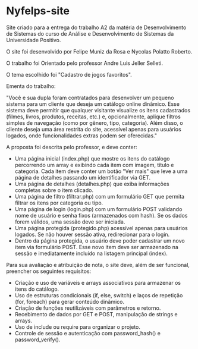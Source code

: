 # Nyfelps-site

Site criado para a entrega do trabalho A2 da matéria de Desenvolvimento de Sistemas do curso de Análise e Desenvolvimento de Sistemas da Universidade Positivo.

O site foi desenvolvido por Felipe Muniz da Rosa e Nycolas Polatto Roberto.

O trabalho foi Orientado pelo professor Andre Luis Jeller Selleti.

O tema escolhido foi "Cadastro de jogos favoritos".

Ementa do trabalho:

"Você e sua dupla foram contratados para desenvolver um pequeno sistema para um cliente que deseja um catálogo online dinâmico.
Esse sistema deve permitir que qualquer visitante visualize os itens cadastrados (filmes, livros, produtos, receitas, etc.) e, opcionalmente, aplique filtros simples de navegação (como por gênero, tipo, categoria).
Além disso, o cliente deseja uma área restrita do site, acessível apenas para usuários logados, onde funcionalidades extras podem ser oferecidas."

A proposta foi descrita pelo professor, e deve conter:

  - Uma página inicial (index.php) que mostre os itens do catálogo percorrendo um array e exibindo
cada item com imagem, título e categoria. Cada item deve conter um botão "Ver mais" que leve a
uma página de detalhes passando um identificador via GET.
  - Uma página de detalhes (detalhes.php) que exiba informações completas sobre o item clicado.
  - Uma página de filtro (filtrar.php) com um formulário GET que permita filtrar os itens por
categoria ou tipo.
  - Uma página de login (login.php) com um formulário POST validando nome de usuário e senha
fixos (armazenados com hash). Se os dados forem válidos, uma sessão deve ser iniciada.
  - Uma página protegida (protegido.php) acessível apenas para usuários logados. Se não houver
sessão ativa, redirecionar para o login.
  - Dentro da página protegida, o usuário deve poder cadastrar um novo item via formulário POST.
Esse novo item deve ser armazenado na sessão e imediatamente incluído na listagem principal
(index).


Para sua avaliação e atribuição de nota, o site deve, além de ser funcional, preencher os seguintes requisitos:

  - Criação e uso de variáveis e arrays associativos para armazenar os itens do catálogo.
  - Uso de estruturas condicionais (if, else, switch) e laços de repetição (for, foreach) para
gerar conteúdo dinâmico.
  - Criação de funções reutilizáveis com parâmetros e retorno.
  - Recebimento de dados por GET e POST, manipulação de strings e arrays.
  - Uso de include ou require para organizar o projeto.
  - Controle de sessão e autenticação com password_hash() e password_verify().
